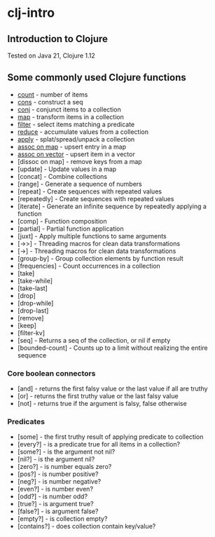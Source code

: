 # clj-intro
## Introduction to Clojure

Tested on Java 21, Clojure 1.12

## Some commonly used Clojure functions 
- [count](count.clj) - number of items
- [cons](cons.clj) - construct a seq 
- [conj](conj.clj) - conjunct items to a collection
- [map](map.clj) - transform items in a collection
- [filter](filter.clj) - select items matching a predicate
- [reduce](reduce.clj) - accumulate values from a collection
- [apply](apply.clj) - splat/spread/unpack a collection
- [assoc on map](assoc-map.clj) - upsert entry in a map
- [assoc on vector](assoc-vector.clj) - upsert item in a vector
- [dissoc on map] - remove keys from a map
- [update] - Update values in a map
- [concat] - Combine collections
- [range] - Generate a sequence of numbers
- [repeat] - Create sequences with repeated values
- [repeatedly] - Create sequences with repeated values
- [iterate] - Generate an infinite sequence by repeatedly applying a function
- [comp] - Function composition
- [partial] - Partial function application
- [juxt] - Apply multiple functions to same arguments
- [->>] - Threading macros for clean data transformations
- [->] - Threading macros for clean data transformations
- [group-by] - Group collection elements by function result
- [frequencies] - Count occurrences in a collection
- [take]
- [take-while]
- [take-last]
- [drop]
- [drop-while]
- [drop-last]
- [remove]
- [keep]
- [filter-kv]
- [seq] - Returns a seq of the collection, or nil if empty
- [bounded-count] - Counts up to a limit without realizing the entire sequence

### Core boolean connectors
- [and] - returns the first falsy value or the last value if all are truthy
- [or] - returns the first truthy value or the last falsy value
- [not] - returns true if the argument is falsy, false otherwise

### Predicates
- [some] - the first truthy result of applying predicate to collection
- [every?] - is a predicate true for all items in a collection?
- [some?] - is the argument not nil?
- [nil?] - is the argument nil?
- [zero?] - is number equals zero?
- [pos?] - is number positive?
- [neg?] - is number negative?
- [even?] - is number even?
- [odd?] - is number odd?
- [true?] - is argument true?
- [false?] - is argument false?
- [empty?] - is collection empty?
- [contains?] - does collection contain key/value?
